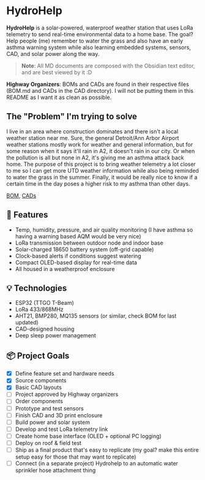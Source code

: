 # HydroHelp

**HydroHelp** is a solar-powered, waterproof weather station that uses LoRa telemetry to send real-time environmental data to a home base. The goal? Help people (me) remember to water the grass and also have an early asthma warning system while also learning embedded systems, sensors, CAD, and solar power along the way.

> **Note**: All MD documents are composed with the Obsidian text editor, and are best viewed by it :D

**Highway Organizers**: BOMs and CADs are found in their respective files (BOM.md and CADs in the CAD directory). I will not be putting them in this README as I want it as clean as possible.

## The "Problem" I'm trying to solve

I live in an area where construction dominates and there isn't a local weather station near me. Sure, the general Detroit/Ann Arbor Airport weather stations mostly work for weather and general information, but for some reason when it says it'll rain in A2, it doesn't rain in our city. Or when the pollution is all but none in A2, it's giving me an asthma attack back home. The purpose of this project is to bring weather telemetry a lot closer to me so I can get more UTD weather information while also being reminded to water the grass in the summer. Finally, it would be really nice to know if a certain time in the day poses a higher risk to my asthma than other days.

[BOM](https://github.com/knivier/Hydrohelp/blob/main/BOM.md), [CADs](https://github.com/knivier/Hydrohelp/tree/main/CADs)

## 📡 Features
- Temp, humidity, pressure, and air quality monitoring (I have asthma so having a warning based AQM would be very nice)
- LoRa transmission between outdoor node and indoor base
- Solar-charged 18650 battery system (off-grid capable)
- Clock-based alerts if conditions suggest watering
- Compact OLED-based display for real-time data
- All housed in a weatherproof enclosure

## 💡 Technologies
- ESP32 (TTGO T-Beam)
- LoRa 433/868MHz
- AHT21, BMP280, MQ135 sensors (or similar, check BOM for last updated)
- CAD-designed housing
- Deep sleep power management

## 📦 Project Goals
- [x] Define feature set and hardware needs
- [x] Source components
- [x] Basic CAD layouts
- [ ] Project approved by Highway organizers
- [ ] Order components
- [ ] Prototype and test sensors
- [ ] Finish CAD and 3D print enclosure
- [ ] Build power and solar system
- [ ] Develop and test LoRa telemetry link
- [ ] Create home base interface (OLED + optional PC logging)
- [ ] Deploy on roof & field test
- [ ] Ship as a final product that's easy to replicate (my goal? make this entire setup easy for those that may want to replicate)
- [ ] Connect (in a separate project) Hydrohelp to an automatic water sprinkler hose attachment thing
